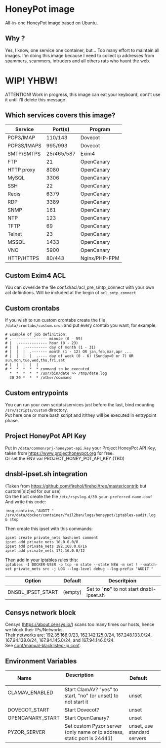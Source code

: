 # HoneyPot image
All-in-one HoneyPot image based on Ubuntu.

## Why ?
Yes, I know, one service one container, but... Too many effort to maintain all images.
I'm doing this image because I need to collect ip addresses from spammers, scammers, intruders and all others rats who haunt the web.

# WIP! YHBW!
ATTENTION! Work in progress, this image can eat your keyboard, dont't use it until i'll delete this message

## Which services covers this image?
| Service     | Port(s)    | Program    |
| ----------- | ---------- | ---------- |
| POP3/IMAP   | 110/143    | Dovecot    |
| POP3S/IMAPS | 995/993    | Dovecot    |
| SMTP/SMTPS  | 25/465/587 | Exim4      |
| FTP         | 21         | OpenCanary |
| HTTP proxy  | 8080       | OpenCanary |
| MySQL       | 3306       | OpenCanary |
| SSH         | 22         | OpenCanary |
| Redis       | 6379       | OpenCanary |
| RDP         | 3389       | OpenCanary |
| SNMP        | 161        | OpenCanary |
| NTP         | 123        | OpenCanary |
| TFTP        | 69         | OpenCanary |
| Telnet      | 23         | OpenCanary |
| MSSQL       | 1433       | OpenCanary |
| VNC         | 5900       | OpenCanary |
| HTTP/HTTPS  | 80/443     | Nginx/PHP-FPM |

## Custom Exim4 ACL
You can ovveride the file conf.d/acl/acl_pre_smtp_connect with your own acl defiintions. Will be included at the begin of `acl_smtp_connect`

## Custom crontabs 
If you wish to run custom crontabs create the file `/data/crontabs/custom.cron` and put every crontab you want, for example:  
```
# Example of job definition:
# .---------------- minute (0 - 59)
# |  .------------- hour (0 - 23)
# |  |  .---------- day of month (1 - 31)
# |  |  |  .------- month (1 - 12) OR jan,feb,mar,apr ...
# |  |  |  |  .---- day of week (0 - 6) (Sunday=0 or 7) OR sun,mon,tue,wed,thu,fri,sat
# |  |  |  |  |
# *  *  *  *  * command to be executed
  *  *  *  *  * /usr/bin/date >> /tmp/date.log
  30 20 *  *  * /other/command
```

## Custom entrypoints
You can run your own scripts/services just before the last, bind mounting `/srv/scripts/custom` directory.  
Put here one or more bash script and it/they will be executed in entrypoint phase.  

## Project HoneyPot API Key
Put in `/data/common/prj-honeypot-api.key` your Project HoneyPot API Key, taken from https://www.projecthoneypot.org for free.  
Or set the ENV var PROJECT_HONEY_POT_API_KEY (TBD)  

## dnsbl-ipset.sh integration
(Taken from https://github.com/firehol/firehol/tree/master/contrib but customi[s|z]ed for our use)  
On the host create the file `/etc/rsyslog.d/30-your-preferred-name.conf`  
And write this code:
```
:msg,contains,"AUDIT " /srv/data/docker/container/fail2ban/logs/honeypot/iptables-audit.log
& stop
```

Then create this ipset with this commands:  
```
ipset create private_nets hash:net comment  
ipset add private_nets 10.0.0.0/8  
ipset add private_nets 192.168.0.0/16  
ipset add private_nets 172.16.0.0/12  
```  

Then add in your iptables rules this:  
`iptables -I DOCKER-USER -p tcp -m state --state NEW -m set ! --match-set private_nets src -j LOG --log-level debug --log-prefix "AUDIT "`  

| Option            | Default    | Descritpion                                 |
| ----------------- | ---------- | ------------------------------------------- |
| DNSBL_IPSET_START | (empty)    | Set to "**no**" to not start dnsbl-ipset.sh |

## Censys network block
Censys (https://about.censys.io/) scans too many times our hosts, hence we block their IPs/Networks.  
Their networks are: 192.35.168.0/23, 162.142.125.0/24, 167.248.133.0/24, 167.94.138.0/24, 167.94.145.0/24, and 167.94.146.0/24.  
See [conf/manual-blacklisted-ip.conf](conf/manual-blacklisted-ip.conf).  

## Environment Variables
| Name                | Description                                                             | Default                     |
| ------------------- | ----------------------------------------------------------------------- | --------------------------- |
| CLAMAV_ENABLED      | Start ClamAV? "yes" to start, "no" (or unset) to not start it           | unset                       |
| DOVECOT_START       | Start Dovecot?                                                          | unset                       |
| OPENCANARY_START    | Start OpenCanary?                                                       | unset                       |
| PYZOR_SERVER        | Set custom Pyzor server (only name or ip address, static port is 24441) | unset, use standard servers |

